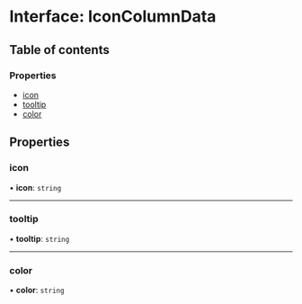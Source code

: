 # Interface: IconColumnData

## Table of contents

### Properties

- [icon](IconColumnData.md#icon)
- [tooltip](IconColumnData.md#tooltip)
- [color](IconColumnData.md#color)

## Properties

### icon

• **icon**: `string`

___

### tooltip

• **tooltip**: `string`

___

### color

• **color**: `string`
